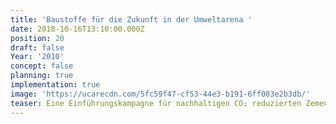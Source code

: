 ```yaml
---
title: 'Baustoffe für die Zukunft in der Umweltarena '
date: 2018-10-16T13:10:00.000Z
position: 20
draft: false
Year: '2010'
concept: false
planning: true
implementation: true
image: 'https://ucarecdn.com/5fc59f47-cf53-44e3-b191-6ff083e2b3db/'
teaser: Eine Einführungskampagne für nachhaltigen CO₂ reduzierten Zement von Holcim
---
```


